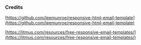 ### Credits

[https://github.com/leemunroe/responsive-html-email-template](https://github.com/leemunroe/responsive-html-email-template)

[https://litmus.com/resources/free-responsive-email-templates/](https://litmus.com/resources/free-responsive-email-templates/)